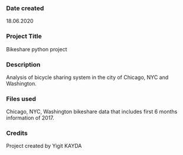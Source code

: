 ### Date created
18.06.2020

### Project Title
Bikeshare python project

### Description
Analysis of bicycle sharing system in the city of Chicago, NYC and Washington.

### Files used
Chicago, NYC, Washington bikeshare data that includes first 6 months information of 2017.

### Credits
Project created by Yigit KAYDA

